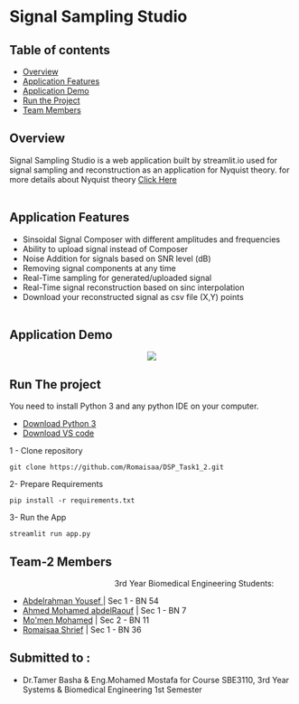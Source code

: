 # Signal Sampling Studio

## Table of contents

- [Overview](#overview)
- [Application Features](#application-features)
- [Application Demo](#application-demo)
- [Run the Project](#run-the-project)
- [Team Members](#team-2-members)

## Overview

Signal Sampling Studio is a web application built by streamlit.io used for signal sampling and reconstruction as an application for Nyquist theory. for more details about Nyquist theory [Click Here](Sampling%20Cases/README.md)
<br>
<br>

## Application Features

- Sinsoidal Signal Composer with different amplitudes and frequencies
- Ability to upload signal instead of Composer
- Noise Addition for signals based on SNR level (dB)
- Removing signal components at any time
- Real-Time sampling for generated/uploaded signal
- Real-Time signal reconstruction based on sinc interpolation
- Download your reconstructed signal as csv file (X,Y) points
  <br>
  <br>

## Application Demo

<p align="center">
 <img src="Assests\Application_Demo.gif"/>
</p>

## Run The project

You need to install Python 3 and any python IDE on your computer.

- [Download Python 3](https://www.python.org/downloads/)
- [Download VS code](hhttps://code.visualstudio.com/download)

1 - Clone repository

```shell
git clone https://github.com/Romaisaa/DSP_Task1_2.git
```

2- Prepare Requirements

```shell
pip install -r requirements.txt
```

3- Run the App

```shell
streamlit run app.py
```

## Team-2 Members

&emsp; &emsp;&emsp;&emsp;&emsp;&emsp;&emsp;&emsp;&emsp;&emsp;&emsp;&emsp;&emsp;3rd Year Biomedical Engineering Students:

- [Abdelrahman Yousef ](https://github.com/Abdelrahman-Yousef) | Sec 1 - BN 54
- [Ahmed Mohamed abdelRaouf](https://github.com/AhmedRaouf481) | Sec 1 - BN 7
- [Mo'men Mohamed](https://github.com/momen882001) | Sec 2 - BN 11
- [Romaisaa Shrief](https://github.com/Romaisaa) | Sec 1 - BN 36

## Submitted to :

- Dr.Tamer Basha & Eng.Mohamed Mostafa for Course SBE3110, 3rd Year Systems & Biomedical Engineering 1st Semester
